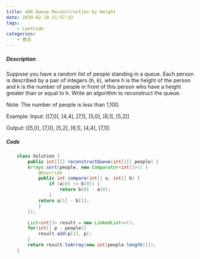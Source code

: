 ```yaml
---
title: 406.Queue Reconstruction by Height
date: 2020-02-10 21:57:33
tags:
    - LeetCode
categories:
    - 算法
---
```


##### Description

Suppose you have a random list of people standing in a queue. Each person is described by a pair of integers (h, k), where h is the height of the person and k is the number of people in front of this person who have a height greater than or equal to h. Write an algorithm to reconstruct the queue.

Note:
The number of people is less than 1,100.

Example:
Input:
[[7,0], [4,4], [7,1], [5,0], [6,1], [5,2]]

Output:
[[5,0], [7,0], [5,2], [6,1], [4,4], [7,1]]

##### Code

```Java
    class Solution {
        public int[][] reconstructQueue(int[][] people) {
        Arrays.sort(people, new Comparator<int[]>() {
            @Override
            public int compare(int[] a, int[] b) {
                if (a[0] != b[0]) {
                    return b[0] - a[0];
                }
            return a[1] - b[1];
            }
        });

        List<int[]> result = new LinkedList<>();
        for(int[] p : people){
            result.add(p[1], p);
        }
        return result.toArray(new int[people.length][]);
    }
```
